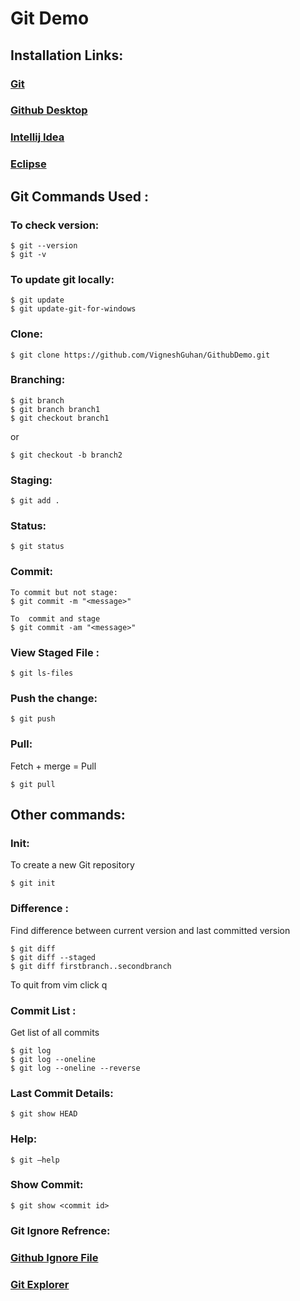# Git Demo

## Installation Links:

### [Git](https://git-scm.com/downloads)
### [Github Desktop](https://desktop.github.com/)
### [Intellij Idea](https://www.jetbrains.com/idea/download/#section=windows)
### [Eclipse](https://www.eclipse.org/downloads/)


## Git Commands Used :


### To check version:
```
$ git --version 
$ git -v
```

### To update git locally:
```
$ git update
$ git update-git-for-windows
```

### Clone: 
```
$ git clone https://github.com/VigneshGuhan/GithubDemo.git
```

### Branching:

```
$ git branch
$ git branch branch1
$ git checkout branch1
```
or
```
$ git checkout -b branch2
```

### Staging:
```
$ git add .
```

### Status:
```
$ git status 
```

### Commit:
```
To commit but not stage:
$ git commit -m "<message>" 
```

```
To  commit and stage
$ git commit -am "<message>"
```

### View Staged File :
```
$ git ls-files
```

### Push the change:

```
$ git push
```

### Pull:
Fetch + merge = Pull
```
$ git pull
```

## Other commands:
### Init: 
To create a new Git repository
```
$ git init
```

### Difference : 
Find difference between current version and last committed version
```
$ git diff
$ git diff --staged
$ git diff firstbranch..secondbranch
```
To quit from vim click q

### Commit List :
Get list of all commits
```
$ git log
$ git log --oneline
$ git log --oneline --reverse
```
### Last Commit Details:
```
$ git show HEAD
```

### Help:
```
$ git –help
```

### Show Commit:
```
$ git show <commit id>
```


### Git Ignore Refrence:
### [Github Ignore File](https://github.com/github/gitignore)


### [Git Explorer](https://gitexplorer.com/)
